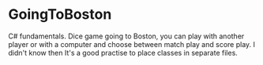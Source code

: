 # GoingToBoston
C# fundamentals. 
Dice game going to Boston, you can play with another player or with a computer and choose between match play and score play. 
I didn't know then It's a good practise to place classes in separate files. 


